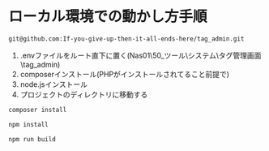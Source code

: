 # ローカル環境での動かし方手順



 
```bash
git@github.com:If-you-give-up-then-it-all-ends-here/tag_admin.git
```

1. .envファイルをルート直下に置く(Nas01\50_ツール\システム\タグ管理画面\tag_admin)
2. composerインストール(PHPがインストールされてること前提で)
3. node.jsインストール
4. プロジェクトのディレクトリに移動する

```bash
composer install
```

```bash
npm install
```

```bash
npm run build
```